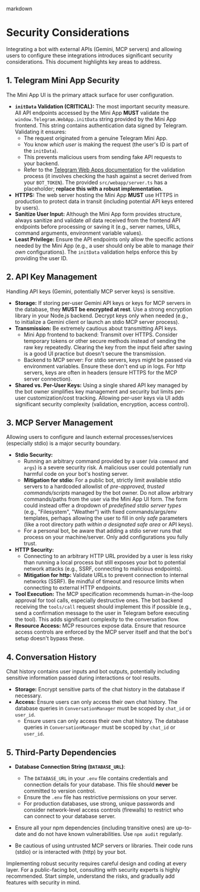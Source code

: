 markdown
# Security Considerations

Integrating a bot with external APIs (Gemini, MCP servers) and allowing users to configure these integrations introduces significant security considerations. This document highlights key areas to address.

## 1. Telegram Mini App Security

The Mini App UI is the primary attack surface for user configuration.

*   **`initData` Validation (CRITICAL):** The most important security measure. All API endpoints accessed by the Mini App **MUST** validate the `window.Telegram.WebApp.initData` string provided by the Mini App frontend. This string contains authentication data signed by Telegram. Validating it ensures:
    *   The request originated from a genuine Telegram Mini App.
    *   You know *which user* is making the request (the user's ID is part of the `initData`).
    *   This prevents malicious users from sending fake API requests to your backend.
    *   Refer to the [Telegram Web Apps documentation](https://core.telegram.org/bots/webapps#authenticating-users) for the validation process (it involves checking the hash against a secret derived from your `BOT_TOKEN`). The provided `src/webapp/server.ts` has a placeholder; **replace this with a robust implementation.**
*   **HTTPS:** The web server hosting the Mini App **MUST** use HTTPS in production to protect data in transit (including potential API keys entered by users).
*   **Sanitize User Input:** Although the Mini App form provides structure, always sanitize and validate *all* data received from the frontend API endpoints before processing or saving it (e.g., server names, URLs, command arguments, environment variable values).
*   **Least Privilege:** Ensure the API endpoints only allow the specific actions needed by the Mini App (e.g., a user should only be able to manage *their own* configurations). The `initData` validation helps enforce this by providing the user ID.

## 2. API Key Management

Handling API keys (Gemini, potentially MCP server keys) is sensitive.

*   **Storage:** If storing per-user Gemini API keys or keys for MCP servers in the database, they **MUST be encrypted at rest**. Use a strong encryption library in your Node.js backend. Decrypt keys only when needed (e.g., to initialize a Gemini client or launch an stdio MCP server process).
*   **Transmission:** Be extremely cautious about transmitting API keys.
    *   Mini App frontend to backend: Transmit over HTTPS. Consider temporary tokens or other secure methods instead of sending the raw key repeatedly. Clearing the key from the input field after saving is a good UI practice but doesn't secure the transmission.
    *   Backend to MCP server: For stdio servers, keys might be passed via environment variables. Ensure these don't end up in logs. For http servers, keys are often in headers (ensure HTTPS for the MCP server connection).
*   **Shared vs. Per-User Keys:** Using a single shared API key managed by the bot owner simplifies key management and security but limits per-user customization/cost tracking. Allowing per-user keys via UI adds significant security complexity (validation, encryption, access control).

## 3. MCP Server Management

Allowing users to configure and launch external processes/services (especially stdio) is a major security boundary.

*   **Stdio Security:**
    *   Running an arbitrary command provided by a user (via `command` and `args`) is a severe security risk. A malicious user could potentially run harmful code on your bot's hosting server.
    *   **Mitigation for stdio:** For a public bot, strictly limit available stdio servers to a hardcoded allowlist of *pre-approved, trusted commands/scripts* managed by the bot owner. Do not allow arbitrary commands/paths from the user via the Mini App UI form. The form could instead offer a dropdown of *predefined stdio server types* (e.g., "Filesystem", "Weather") with fixed commands/args/env templates, perhaps allowing the user to fill in only *safe* parameters (like a root directory path *within a designated safe area* or API keys).
    *   For a personal bot, be aware that adding a stdio server runs that process on your machine/server. Only add configurations you fully trust.
*   **HTTP Security:**
    *   Connecting to an arbitrary HTTP URL provided by a user is less risky than running a local process but still exposes your bot to potential network attacks (e.g., SSRF, connecting to malicious endpoints).
    *   **Mitigation for http:** Validate URLs to prevent connection to internal networks (SSRF). Be mindful of timeout and resource limits when connecting to external HTTP endpoints.
*   **Tool Execution:** The MCP specification recommends human-in-the-loop approval for tool calls, especially destructive ones. The bot backend receiving the `tools/call` request should implement this if possible (e.g., send a confirmation message to the user in Telegram before executing the tool). This adds significant complexity to the conversation flow.
*   **Resource Access:** MCP resources expose data. Ensure that resource access controls are enforced by the MCP server itself and that the bot's setup doesn't bypass these.

## 4. Conversation History

Chat history contains user inputs and bot outputs, potentially including sensitive information passed during interactions or tool results.

*   **Storage:** Encrypt sensitive parts of the chat history in the database if necessary.
*   **Access:** Ensure users can only access their own chat history. The database queries in `ConversationManager` must be scoped by `chat_id` or `user_id`.
    *   Ensure users can only access their own chat history. The database queries in `ConversationManager` must be scoped by `chat_id` or `user_id`.

## 5. Third-Party Dependencies
*   **Database Connection String (`DATABASE_URL`)**:
    *   The `DATABASE_URL` in your `.env` file contains credentials and connection details for your database. This file should **never** be committed to version control.
    *   Ensure the `.env` file has restrictive permissions on your server.
    *   For production databases, use strong, unique passwords and consider network-level access controls (firewalls) to restrict who can connect to your database server.

*   Ensure all your npm dependencies (including transitive ones) are up-to-date and do not have known vulnerabilities. Use `npm audit` regularly.
*   Be cautious of using untrusted MCP servers or libraries. Their code runs (stdio) or is interacted with (http) by your bot.

Implementing robust security requires careful design and coding at every layer. For a public-facing bot, consulting with security experts is highly recommended. Start simple, understand the risks, and gradually add features with security in mind.

